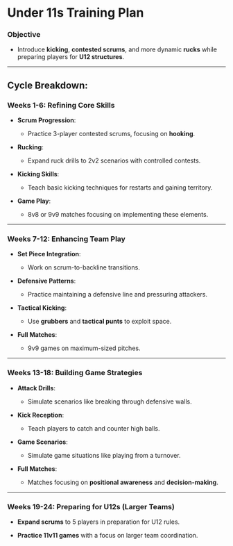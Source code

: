 # **Under 11s Training Plan**

### **Objective**
- Introduce **kicking**, **contested scrums**, and more dynamic **rucks** while preparing players for **U12 structures**.

---

## **Cycle Breakdown:**

### **Weeks 1-6: Refining Core Skills**
- **Scrum Progression**: 
  - Practice 3-player contested scrums, focusing on **hooking**.
  
- **Rucking**: 
  - Expand ruck drills to 2v2 scenarios with controlled contests.

- **Kicking Skills**: 
  - Teach basic kicking techniques for restarts and gaining territory.

- **Game Play**: 
  - 8v8 or 9v9 matches focusing on implementing these elements.

---

### **Weeks 7-12: Enhancing Team Play**
- **Set Piece Integration**: 
  - Work on scrum-to-backline transitions.

- **Defensive Patterns**: 
  - Practice maintaining a defensive line and pressuring attackers.

- **Tactical Kicking**: 
  - Use **grubbers** and **tactical punts** to exploit space.

- **Full Matches**: 
  - 9v9 games on maximum-sized pitches.

---

### **Weeks 13-18: Building Game Strategies**
- **Attack Drills**: 
  - Simulate scenarios like breaking through defensive walls.

- **Kick Reception**: 
  - Teach players to catch and counter high balls.

- **Game Scenarios**: 
  - Simulate game situations like playing from a turnover.

- **Full Matches**: 
  - Matches focusing on **positional awareness** and **decision-making**.

---

### **Weeks 19-24: Preparing for U12s (Larger Teams)**
- **Expand scrums** to 5 players in preparation for U12 rules.

- **Practice 11v11 games** with a focus on larger team coordination.